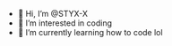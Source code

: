 - 👋 Hi, I’m @STYX-X
- 👀 I’m interested in coding
- 🌱 I’m currently learning how to code lol

<!---
STYX-X/STYX-X is a ✨ special ✨ repository because its `README.md` (this file) appears on your GitHub profile.
You can click the Preview link to take a look at your changes.
--->
